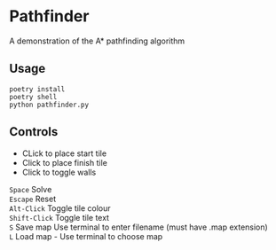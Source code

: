 # Pathfinder

A demonstration of the A* pathfinding algorithm

## Usage

```shell
poetry install
poetry shell
python pathfinder.py
```

## Controls

* CLick to place start tile
* Click to place finish tile
* Click to toggle walls

`Space` Solve  
`Escape` Reset  
`Alt-Click` Toggle tile colour  
`Shift-Click` Toggle tile text  
`S` Save map Use terminal to enter filename (must have .map extension)  
`L` Load map - Use terminal to choose map
